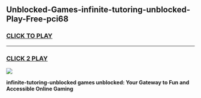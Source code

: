 
## Unblocked-Games-infinite-tutoring-unblocked-Play-Free-pci68
<h3>
<a href="https://premium76.site?title=infinite-tutoring-unblocked&ref=18A1">CLICK TO PLAY</a></h3>
<hr>

<h3>
<a href="https://premium76.site?title=infinite-tutoring-unblocked&ref=18A1">CLICK 2 PLAY</a>
  
</h3>

<a href="https://premium76.site?title=infinite-tutoring-unblocked&ref=18A1"><img src="https://clearcache.store/games.png"></a>


**infinite-tutoring-unblocked games unblocked: Your Gateway to Fun and Accessible Online Gaming**
